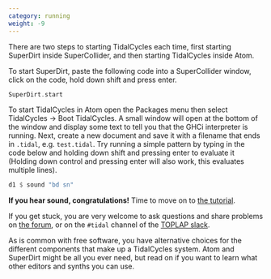 ```yaml
---
category: running
weight: -9
---
```


There are two steps to starting TidalCycles each time, first starting SuperDirt inside SuperCollider, and then starting TidalCycles inside Atom.

To start SuperDirt, paste the following code into a SuperCollider
window, click on the code, hold down shift and press enter.

~~~~c
SuperDirt.start
~~~~

To start TidalCycles in Atom open the Packages menu then select TidalCycles -> Boot TidalCycles.
A small window will open at the bottom of the window and display some text to tell you that the
GHCi interpreter is running. Next, create a new document and save it with a filename
that ends in `.tidal`, e.g. `test.tidal`. Try running a simple pattern by typing
in the code below and holding down shift and pressing enter to evaluate it (Holding
  down control and pressing enter will also work, this evaluates multiple lines).

~~~~haskell
d1 $ sound "bd sn"
~~~~

**If you hear sound, congratulations!** Time to move on to [the tutorial](/patterns.html).

If you get stuck, you are very welcome to ask questions and share
problems on [the forum](http://lurk.org/groups/tidal/), or on the
`#tidal` channel of the
[TOPLAP slack](http://toplap.org/toplap-on-slack/).

As is common with free software, you have alternative choices for the
different components that make up a TidalCycles system. Atom and
SuperDirt might be all you ever need, but read on if you want to learn
what other editors and synths you can use.
